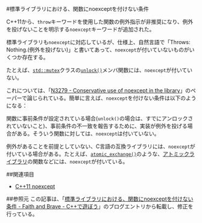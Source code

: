 #標準ライブラリにおける、関数にnoexceptを付けない条件

C++11から、`throw`キーワードを使用した関数の例外指示が非推奨になり、例外を投げないことを明示する`noexcept`キーワードが追加された。

標準ライブラリも`noexcept`に対応しているが、仕様上、自然言語で「Throws: Nothing.(例外を投げない)」と書いてあって、`noexcept`が付いていないものがいくつか存在する。


たとえば、[`std::mutex`](/reference/mutex/mutex.md)クラスの[`unlock()`](/reference/mutex/mutex/unlock.md)メンバ関数には、`noexcept`が付いていない。

これについては、「[N3279 - Conservative use of noexcept in the library](http://www.open-std.org/jtc1/sc22/wg21/docs/papers/2011/n3279.pdf)」のペーパーで論じられている。簡単に言えば、`noexcept`を付けない条件は以下のようになる：


関数に事前条件が設定されている場合(`unlock()`の場合は、すでにアンロックされていないこと)、事前条件の不一致を報告するために、実装が例外を投げる場合がある。そういう関数に対しては、`noexcept`は付いていない。


例外があることを前提としていない、C言語の互換ライブラリには、`noexcept`が付いている場合がある。たとえば、[`atomic_exchange()`](/reference/atomic/atomic_exchange.md)のような、[アトミックライブラリ](/reference/atomic.md)の関数などには、`noexcept`が付いている。


##関連項目
- [C++11 noexcept](/lang/cpp11/noexcept.md)


##参照元
この記事は、「[標準ライブラリにおける、関数にnoexceptを付けない条件 - Faith and Brave - C++で遊ぼう](http://d.hatena.ne.jp/faith_and_brave/20130620/1371715296)」のブログエントリから転載し、修正を行っている。

